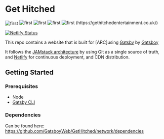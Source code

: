 # Get Hitched
<img src="/screenshots/1.png" alt="first" align="center" />
<img src="/screenshots/2.png" alt="first" />
<img src="/screenshots/3.png" alt="first" />
<img src="/screenshots/4.png" alt="first" />
<img src="/screenshots/5.png" alt="first" />
(https://gethitchedentertainment.co.uk/)

[![Netlify Status](https://api.netlify.com/api/v1/badges/cf1000b7-d0d1-4bb0-a140-f23014a23a5f/deploy-status)](https://app.netlify.com/sites/Get-Hitched/deploys)

This repo contains a website that is built for [ARC]using [Gatsby](https://www.gatsbyjs.org/) by [Gatsboy](https://gatsboy.com)


It follows the [JAMstack architecture](https://jamstack.org) by using Git as a single source of truth, and [Netlify](netlify.com) for continuous deployment, and CDN distribution.

## Getting Started

### Prerequisites

* Node
* [Gatsby CLI](https://www.gatsbyjs.org/docs/)

### Dependencies
Can be found here: https://github.com/GatsboyWeb/GetHitched/network/dependencies

<br><br>
